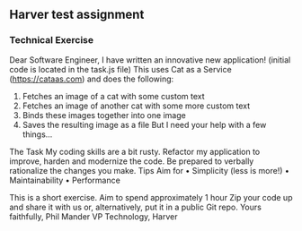 ## Harver test assignment

### Technical Exercise

Dear Software Engineer,
I have written an innovative new application! (initial code is located in the task.js file) This uses Cat as a Service (https://cataas.com)
and does the following:

1. Fetches an image of a cat with some custom text
2. Fetches an image of another cat with some more custom text
3. Binds these images together into one image
4. Saves the resulting image as a file
   But I need your help with a few things…

The Task
My coding skills are a bit rusty. Refactor my application to improve, harden and modernize
the code. Be prepared to verbally rationalize the changes you make.
Tips
Aim for
• Simplicity (less is more!)
• Maintainability
• Performance

This is a short exercise. Aim to spend approximately 1 hour
Zip your code up and share it with us or, alternatively, put it in a public Git repo.
Yours faithfully,
Phil Mander
VP Technology, Harver
